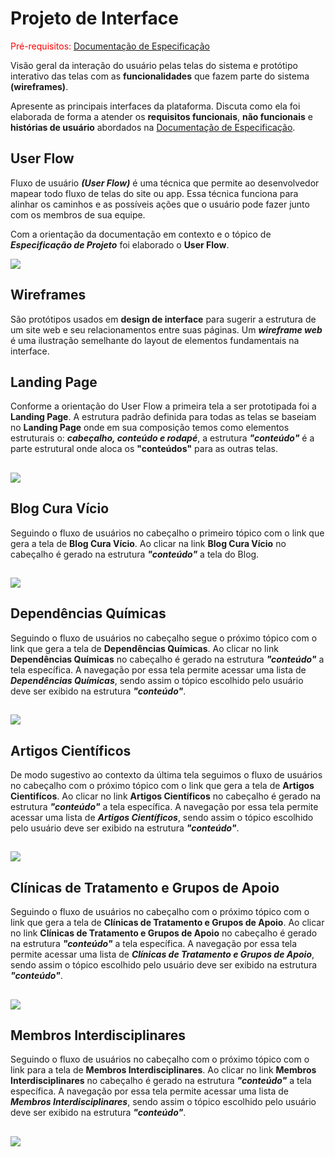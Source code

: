 # Projeto de Interface

<span style="color:red">Pré-requisitos: <a href="2-Especificação do Projeto.md"> Documentação de Especificação</a></span>

Visão geral da interação do usuário pelas telas do sistema e protótipo interativo das telas com as **funcionalidades** que fazem parte do sistema **(wireframes)**.

Apresente as principais interfaces da plataforma. Discuta como ela foi elaborada de forma a atender os **requisitos funcionais**, **não funcionais** e **histórias de usuário** abordados na <a href="2-Especificação do Projeto.md"> Documentação de Especificação</a>.

## User Flow

Fluxo de usuário ***(User Flow)*** é uma técnica que permite ao desenvolvedor mapear todo fluxo de telas do site ou app. Essa técnica funciona para alinhar os caminhos e as possíveis ações que o usuário pode fazer junto com os membros de sua equipe.

Com a orientação da documentação em contexto e o tópico de ***Especificação de Projeto*** foi elaborado o **User Flow**. 

<img src="https://user-images.githubusercontent.com/59934631/168191599-9f3da752-d44f-41ad-b7bd-e9fab9c91926.png">

## Wireframes

São protótipos usados em **design de interface** para sugerir a estrutura de um site web e seu relacionamentos entre suas páginas. Um ***wireframe web*** é uma ilustração semelhante do layout de elementos fundamentais na interface.

## Landing Page
Conforme a orientação do User Flow a primeira tela a ser prototipada foi a **Landing Page**.
A estrutura padrão definida para todas as telas se baseiam no **Landing Page** onde em sua composição temos como elementos estruturais o: ***cabeçalho, conteúdo e rodapé***, a estrutura ***"conteúdo"*** é a parte estrutural onde aloca os **"conteúdos"** para as outras telas.
##

##
<img src="https://user-images.githubusercontent.com/86859418/164994591-179bfca8-9dbe-431d-a101-3f50eb2b03d2.jpg">

## Blog Cura Vício
Seguindo o fluxo de usuários no cabeçalho o primeiro tópico com o link que gera a tela de **Blog Cura Vício**.
Ao clicar na link **Blog Cura Vício** no cabeçalho é gerado na estrutura ***"conteúdo"*** a tela do Blog. 
##

##
<img src="https://user-images.githubusercontent.com/86859418/164994954-aab84eb6-dc52-4d92-b04e-f720dd0754af.jpg">

## Dependências Químicas
Seguindo o fluxo de usuários no cabeçalho segue o próximo tópico com o link que gera a tela de **Dependências Químicas**.
Ao clicar no link **Dependências Químicas** no cabeçalho é gerado na estrutura ***"conteúdo"*** a tela específica.
A navegação por essa tela permite acessar uma lista de ***Dependências Químicas***, sendo assim o tópico escolhido pelo usuário deve ser exibido na estrutura ***"conteúdo"***.
##

##
<img src="https://user-images.githubusercontent.com/86859418/164995383-d6a1c37a-029a-4757-bed1-056a7968593e.jpg">

## Artigos Científicos
De modo sugestivo ao contexto da última tela seguimos o fluxo de usuários no cabeçalho com o próximo tópico com o link que gera a tela de **Artigos Cientifícos**.
Ao clicar no link **Artigos Científicos** no cabeçalho é gerado na estrutura ***"conteúdo"*** a tela específica.
A navegação por essa tela permite acessar uma lista de ***Artigos Científicos***, sendo assim o tópico escolhido pelo usuário deve ser exibido na estrutura ***"conteúdo"***.
##

##
<img src="https://user-images.githubusercontent.com/86859418/164995241-74c59c12-d63b-4d61-b221-eb6406225b19.jpg">

## Clínicas de Tratamento e Grupos de Apoio
Seguindo o fluxo de usuários no cabeçalho com o próximo tópico com o link que gera a tela de **Clínicas de Tratamento e Grupos de Apoio**.
Ao clicar no link **Clínicas de Tratamento e Grupos de Apoio** no cabeçalho é gerado na estrutura ***"conteúdo"*** a tela específica.
A navegação por essa tela permite acessar uma lista de ***Clínicas de Tratamento e Grupos de Apoio***, sendo assim o tópico escolhido pelo usuário deve ser exibido na estrutura ***"conteúdo"***.
##

##
<img src="https://user-images.githubusercontent.com/86859418/164996139-1e39c526-8033-4012-b40b-d1cbd1aaf9a6.jpg">

## Membros Interdisciplinares
Seguindo o fluxo de usuários no cabeçalho com o próximo tópico com o link para a tela de **Membros Interdisciplinares**.
Ao clicar no link **Membros Interdisciplinares** no cabeçalho é gerado na estrutura ***"conteúdo"*** a tela específica.
A navegação por essa tela permite acessar uma lista de ***Membros Interdisciplinares***, sendo assim o tópico escolhido pelo usuário deve ser exibido na estrutura ***"conteúdo"***.
##

##
<img src="https://user-images.githubusercontent.com/86859418/164996303-33e3429e-f3f8-4439-93c3-cb48b11a2cb4.jpg">




